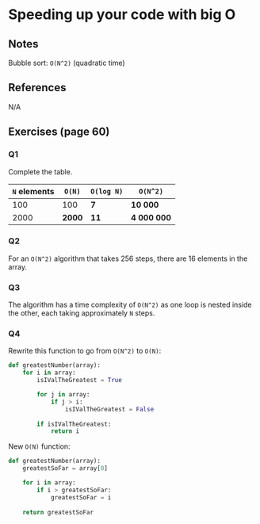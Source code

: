 # Speeding up your code with big O

## Notes

Bubble sort: `O(N^2)` (quadratic time)

## References

N/A

## Exercises (page 60)

### Q1

Complete the table.

`N` elements | `O(N)` | `O(log N)` | `O(N^2)`
|---|---|---|---|
100 | 100 | **7** | **10 000**
2000 | **2000** | **11** | **4 000 000**

### Q2

For an `O(N^2)` algorithm that takes 256 steps, there are 16 elements in the array.

### Q3

The algorithm has a time complexity of `O(N^2)` as one loop is nested inside the other, each taking approximately `N` steps.

### Q4

Rewrite this function to go from `O(N^2)` to `O(N)`:

```python
def greatestNumber(array):
    for i in array:
        isIValTheGreatest = True

        for j in array:
            if j > i:
                isIValTheGreatest = False
        
        if isIValTheGreatest:
            return i
```

New `O(N)` function:

```python
def greatestNumber(array):
    greatestSoFar = array[0]

    for i in array:
        if i > greatestSoFar:
            greatestSoFar = i
        
    return greatestSoFar
```
